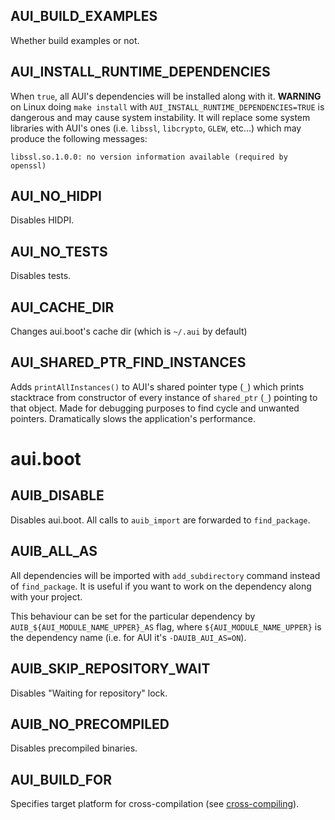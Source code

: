 ## AUI_BUILD_EXAMPLES

Whether build examples or not.

## AUI_INSTALL_RUNTIME_DEPENDENCIES
When `true`, all AUI's dependencies will be installed along with it. **WARNING** on Linux doing `make install` with `AUI_INSTALL_RUNTIME_DEPENDENCIES=TRUE` is dangerous and may cause system instability. It will replace some system libraries with AUI's ones (i.e. `libssl`, `libcrypto`, `GLEW`, etc...) which may produce the following messages:

```
libssl.so.1.0.0: no version information available (required by openssl)
```

## AUI_NO_HIDPI

Disables HIDPI.

## AUI_NO_TESTS

Disables tests.

## AUI_CACHE_DIR

Changes aui.boot's cache dir (which is `~/.aui` by default)

## AUI_SHARED_PTR_FIND_INSTANCES

Adds `printAllInstances()` to AUI's shared pointer type (`_`) which prints stacktrace from constructor of every instance of `shared_ptr` (`_`) pointing to that object. Made for debugging purposes to find cycle and unwanted pointers. Dramatically slows the application's performance.

# aui.boot

## AUIB_DISABLE

Disables aui.boot. All calls to `auib_import` are forwarded to `find_package`.

## AUIB_ALL_AS

All dependencies will be imported with `add_subdirectory` command instead of `find_package`. It is useful if you want
to work on the dependency along with your project.

This behaviour can be set for the particular dependency by `AUIB_${AUI_MODULE_NAME_UPPER}_AS` flag, where
`${AUI_MODULE_NAME_UPPER}` is the dependency name (i.e. for AUI it's `-DAUIB_AUI_AS=ON`).

## AUIB_SKIP_REPOSITORY_WAIT

Disables "Waiting for repository" lock.

## AUIB_NO_PRECOMPILED

Disables precompiled binaries.

## AUI_BUILD_FOR

Specifies target platform for cross-compilation (see [cross-compiling](md)).